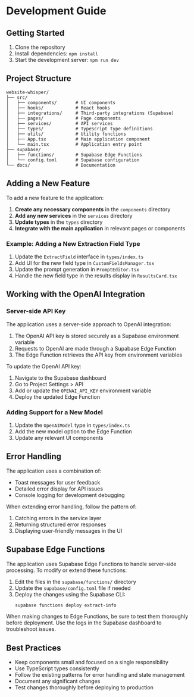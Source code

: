 
# Development Guide

## Getting Started

1. Clone the repository
2. Install dependencies: `npm install`
3. Start the development server: `npm run dev`

## Project Structure

```
website-whisper/
├── src/
│   ├── components/       # UI components
│   ├── hooks/            # React hooks
│   ├── integrations/     # Third-party integrations (Supabase)
│   ├── pages/            # Page components
│   ├── services/         # API services
│   ├── types/            # TypeScript type definitions
│   ├── utils/            # Utility functions
│   ├── App.tsx           # Main application component
│   └── main.tsx          # Application entry point
├── supabase/
│   ├── functions/        # Supabase Edge Functions
│   └── config.toml       # Supabase configuration
└── docs/                 # Documentation
```

## Adding a New Feature

To add a new feature to the application:

1. **Create any necessary components** in the `components` directory
2. **Add any new services** in the `services` directory
3. **Update types** in the `types` directory
4. **Integrate with the main application** in relevant pages or components

### Example: Adding a New Extraction Field Type

1. Update the `ExtractField` interface in `types/index.ts`
2. Add UI for the new field type in `CustomFieldsManager.tsx`
3. Update the prompt generation in `PromptEditor.tsx`
4. Handle the new field type in the results display in `ResultsCard.tsx`

## Working with the OpenAI Integration

### Server-side API Key

The application uses a server-side approach to OpenAI integration:

1. The OpenAI API key is stored securely as a Supabase environment variable
2. Requests to OpenAI are made through a Supabase Edge Function
3. The Edge Function retrieves the API key from environment variables

To update the OpenAI API key:

1. Navigate to the Supabase dashboard
2. Go to Project Settings > API
3. Add or update the `OPENAI_API_KEY` environment variable
4. Deploy the updated Edge Function

### Adding Support for a New Model

1. Update the `OpenAIModel` type in `types/index.ts`
2. Add the new model option to the Edge Function
3. Update any relevant UI components

## Error Handling

The application uses a combination of:
- Toast messages for user feedback
- Detailed error display for API issues
- Console logging for development debugging

When extending error handling, follow the pattern of:
1. Catching errors in the service layer
2. Returning structured error responses
3. Displaying user-friendly messages in the UI

## Supabase Edge Functions

The application uses Supabase Edge Functions to handle server-side processing. To modify or extend these functions:

1. Edit the files in the `supabase/functions/` directory
2. Update the `supabase/config.toml` file if needed
3. Deploy the changes using the Supabase CLI:
   ```bash
   supabase functions deploy extract-info
   ```

When making changes to Edge Functions, be sure to test them thoroughly before deployment. Use the logs in the Supabase dashboard to troubleshoot issues.

## Best Practices

- Keep components small and focused on a single responsibility
- Use TypeScript types consistently
- Follow the existing patterns for error handling and state management
- Document any significant changes
- Test changes thoroughly before deploying to production
